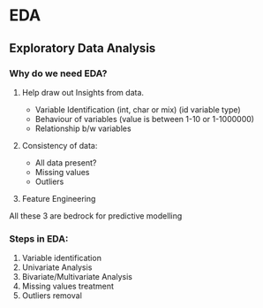 # EDA

## Exploratory Data Analysis

### Why do we need EDA?

1. Help draw out Insights from data.
    - Variable Identification (int, char or mix) (id variable type)
    - Behaviour of variables (value is between 1-10 or 1-1000000)
    - Relationship b/w variables

2. Consistency of data:
    - All data present?
    - Missing values
    - Outliers

3. Feature Engineering

All these 3 are bedrock for predictive modelling

### Steps in EDA:
1. Variable identification
2. Univariate Analysis
3. Bivariate/Multivariate Analysis
4. Missing values treatment
5. Outliers removal
